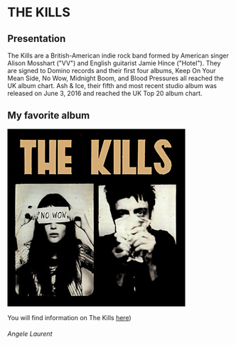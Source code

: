 # THE KILLS

## Presentation

The Kills are a British-American indie rock band formed by American singer Alison Mosshart ("VV")
and English guitarist Jamie Hince ("Hotel"). They are signed to Domino records and their first four albums,
Keep On Your Mean Side, No Wow, Midnight Boom, and Blood Pressures all reached the UK album chart. Ash & Ice,
their fifth and most recent studio album was released on June 3, 2016 and reached the UK Top 20 album chart.

## My favorite album

![Cover](No-wow.jpg)

You will find information on The Kills [here](https://en.wikipedia.org/wiki/The_Kills))

###### Angele Laurent
